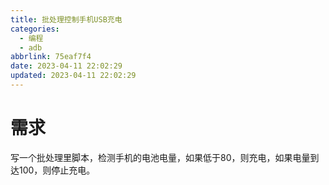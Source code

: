 ```yaml
---
title: 批处理控制手机USB充电
categories:
  - 编程
  - adb
abbrlink: 75eaf7f4
date: 2023-04-11 22:02:29
updated: 2023-04-11 22:02:29
---
```

# 需求
写一个批处理里脚本，检测手机的电池电量，如果低于80，则充电，如果电量到达100，则停止充电。


